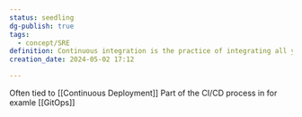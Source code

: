 ```yaml
---
status: seedling
dg-publish: true
tags:
  - concept/SRE
definition: Continuous integration is the practice of integrating all your code changes into the main branch of a shared source code repository early and often, automatically testing each change when you commit or merge them, and automatically kicking off a build.
creation_date: 2024-05-02 17:12

---
```

Often tied to [[Continuous Deployment]]
Part of the CI/CD process in for examle [[GitOps]]

